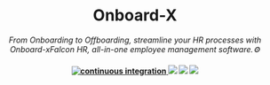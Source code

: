<h1 align="center">
   Onboard-X
</h1>

<p align="center">
  <i align="center">From Onboarding to Offboarding, streamline your HR processes with Onboard-xFalcon HR, all-in-one employee management software.⚙️</i>
</p>

<h4 align="center">
  <a href="https://github.com/amplication/amplication/actions/workflows/ci.yml">
    <img src="https://img.shields.io/github/actions/workflow/status/amplication/amplication/ci.yml?branch=master&label=pipeline&style=flat-square" alt="continuous integration">
  <a href="https://github.com/Vinyl-Davyl/Onboard-Base"><img src=https://img.shields.io/badge/status-development-brightgreen.svg?colorA=087c08></a>
  <a href="https://github.com/Vinyl-Davyl/Onboard-Base/releases/"><img src=https://img.shields.io/github/release/Vinyl-Davyl/Onboard-Base.svg?colorB=58839b></a>
  <a href="https://github.com/Vinyl-Davyl/Onboard-Base/LICENSE"><img src=https://img.shields.io/github/license/sourcerer-io/sourcerer-app.svg?colorB=ff0000></a>
  <br>
</h4>

